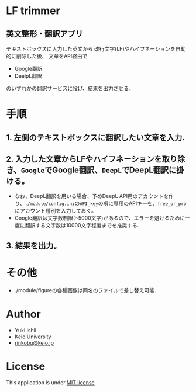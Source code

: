 # **LF trimmer**
## **英文整形・翻訳アプリ**

テキストボックスに入力した英文から
改行文字(LF)やハイフネーションを自動的に削除した後、
文章をAPI経由で
- Google翻訳
- DeelpL翻訳<br>

のいずれかの翻訳サービスに投げ、結果を出力させる。

# 手順

## 1. 左側のテキストボックスに翻訳したい文章を入力.

## 2. 入力した文章からLFやハイフネーションを取り除き、`Google`でGoogle翻訳、`DeepL`でDeepL翻訳に掛ける。
   - なお、DeepL翻訳を用いる場合、予めDeepL API用のアカウントを作り、`./module/config.ini`の`API_key`の項に専用のAPIキーを、`free_or_pro`にアカウント種別を入力しておく。
   - Google翻訳は文字数制限(~5000文字)があるので、エラーを避けるために一度に翻訳する文字数は10000文字程度までを推奨する.

## 3. 結果を出力。

# その他
- ./module/figureの各種画像は同名のファイルで差し替え可能.

# Author
* Yuki Ishii
* Keio University
* rinkobu@keio.jp

# License
This application is under [MIT license](https://opensource.org/licenses/mit-license.php)

